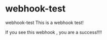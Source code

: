 # webhook-test
webhook-test
This is a webhook test!

If you see this webhook , you are a success!!!!
